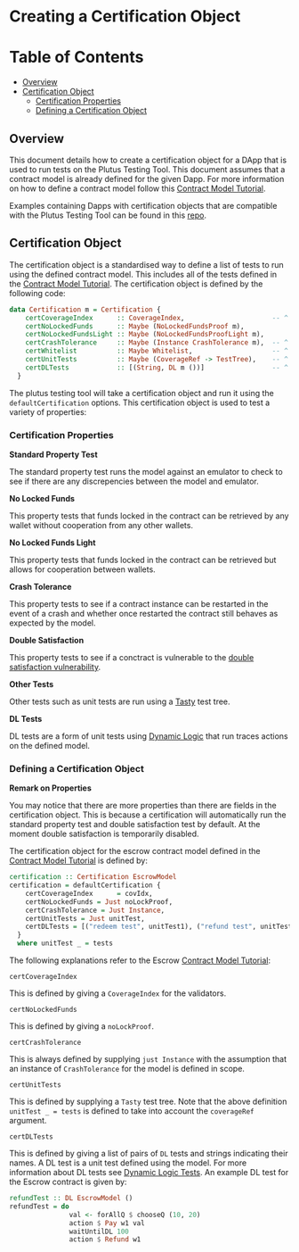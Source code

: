 # Creating a Certification Object 

# Table of Contents
- [Overview](#overview)
- [Certification Object](#intro)
  - [Certification Properties](#properties)
  - [Defining a Certification Object](#definition)

## Overview <a name="overview"></a>

This document details how to create a certification object for a DApp that is used to run tests on the Plutus Testing Tool. This document assumes that a contract model is already defined for the given Dapp. For more information on how to define a contract model follow this [Contract Model Tutorial](https://plutus-apps.readthedocs.io/en/latest/plutus/tutorials/contract-models.html). 
 
Examples containing Dapps with certification objects that are compatible with the Plutus Testing Tool can be found in this [repo](https://github.com/Ali-Hill/minimal-ptt-examples).

## Certification Object <a name="intro"></a>

The certification object is a standardised way to define a list of tests to run using the defined contract model. This includes all of the tests defined in the [Contract Model Tutorial](https://plutus-apps.readthedocs.io/en/latest/plutus/tutorials/contract-models.html). The certification object is defined by the following code:


```haskell
data Certification m = Certification {
    certCoverageIndex      :: CoverageIndex,                      -- ^ Coverage locations for on-chain test coverage.
    certNoLockedFunds      :: Maybe (NoLockedFundsProof m),
    certNoLockedFundsLight :: Maybe (NoLockedFundsProofLight m),
    certCrashTolerance     :: Maybe (Instance CrashTolerance m),  -- ^ Contract model for testing robustness against off-chain code crashes.
    certWhitelist          :: Maybe Whitelist,                    -- ^ List of allowed exceptions from on-chain code. Usually `Just 'defaultWhiteList'`.
    certUnitTests          :: Maybe (CoverageRef -> TestTree),    -- ^ Unit tests using "Test.Tasty". See e.g. 'Plutus.Contract.Test.checkPredicateCoverage'.
    certDLTests            :: [(String, DL m ())]                 -- ^ Unit tests using 'Plutus.Contract.Test.ContractModel.DL'.
  }
```

The plutus testing tool will take a certification object and run it using the `defaultCertification` options. This certification object is used to test a variety of properties: 

### Certification Properties <a name="properties"></a>

**Standard Property Test**

The standard property test runs the model against an emulator to check to see if there are any discrepencies between the model and emulator. 

**No Locked Funds**

This property tests that funds locked in the contract can be retrieved by any wallet without cooperation from any other wallets. 

**No Locked Funds Light**

This property tests that funds locked in the contract can be retrieved but allows for cooperation between wallets. 

**Crash Tolerance**

This property tests to see if a contract instance can be restarted in the event of a crash and whether once restarted the contract still behaves as expected by the model. 

**Double Satisfaction**

This property tests to see if a conctract is vulnerable to the [double satisfaction vulnerability](https://plutus.readthedocs.io/en/latest/reference/writing-scripts/common-weaknesses/double-satisfaction.html). 

**Other Tests**

Other tests such as unit tests are run using a [Tasty](https://hackage.haskell.org/package/tasty-1.5/docs/Test-Tasty.html) test tree.

**DL Tests**

DL tests are a form of unit tests using [Dynamic Logic](https://hackage.haskell.org/package/quickcheck-dynamic-3.3.1/docs/Test-QuickCheck-DynamicLogic.html) that run traces actions on the defined model. 

### Defining a Certification Object <a name="definition"></a>

**Remark on Properties**

You may notice that there are more properties than there are fields in the certification object. This is because a certification will automatically run the standard property test and double satisfaction test by default. At the moment double satisfaction is temporarily disabled.

The certification object for the escrow contract model defined in the [Contract Model Tutorial](https://plutus-apps.readthedocs.io/en/latest/plutus/tutorials/contract-models.html) is defined by: 

```haskell
certification :: Certification EscrowModel
certification = defaultCertification {
    certCoverageIndex      = covIdx, 
    certNoLockedFunds = Just noLockProof,
    certCrashTolerance = Just Instance,
    certUnitTests = Just unitTest,
    certDLTests = [("redeem test", unitTest1), ("refund test", unitTest2)],
  }
  where unitTest _ = tests
```

The following explanations refer to the Escrow [Contract Model Tutorial](https://plutus-apps.readthedocs.io/en/latest/plutus/tutorials/contract-models.html):

``certCoverageIndex``

This is defined by giving a `CoverageIndex` for the validators.

``certNoLockedFunds``

This is defined by giving a `noLockProof`.

``certCrashTolerance``

This is always defined by supplying `just Instance` with the assumption that an instance of `CrashTolerance` for the model is defined in scope. 

``certUnitTests``

This is defined by supplying a `Tasty` test tree. Note that the above definition `unitTest _ = tests` is defined to take into account the `coverageRef` argument.

``certDLTests``

This is defined by giving a list of pairs of `DL` tests and strings indicating their names. A DL test is a unit test defined using the model. For more information about DL tests see [Dynamic Logic Tests](https://hackage.haskell.org/package/quickcheck-dynamic-3.3.1/docs/Test-QuickCheck-DynamicLogic.html). An example DL test for the Escrow contract is given by:

```haskell
refundTest :: DL EscrowModel ()
refundTest = do
               val <- forAllQ $ chooseQ (10, 20)
               action $ Pay w1 val
               waitUntilDL 100
               action $ Refund w1
```



